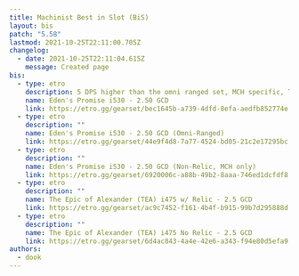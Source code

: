 ```yaml
---
title: Machinist Best in Slot (BiS)
layout: bis
patch: "5.58"
lastmod: 2021-10-25T22:11:00.705Z
changelog:
  - date: 2021-10-25T22:11:04.615Z
    message: Created page
bis:
  - type: etro
    description: 5 DPS higher than the omni ranged set, MCH specific, Tome Chest
    name: Eden's Promise i530 - 2.50 GCD
    link: https://etro.gg/gearset/bec1645b-a739-4dfd-8efa-aedfb852774e
  - type: etro
    description: ""
    name: Eden's Promise i530 - 2.50 GCD (Omni-Ranged)
    link: https://etro.gg/gearset/44e9f4d8-7a77-4524-bd05-21c2e17295bc
  - type: etro
    description: ""
    name: Eden's Promise i530 - 2.50 GCD (Non-Relic, MCH only)
    link: https://etro.gg/gearset/6920006c-a88b-49b2-8aaa-746ed1dcfdf8
  - type: etro
    description: ""
    name: The Epic of Alexander (TEA) i475 w/ Relic - 2.5 GCD
    link: https://etro.gg/gearset/ac9c7452-f161-4b4f-b915-99b7d295888d
  - type: etro
    description: ""
    name: The Epic of Alexander (TEA) i475 No Relic - 2.5 GCD
    link: https://etro.gg/gearset/6d4ac843-4a4e-42e6-a343-f94e80d5efa9
authors:
  - dook
---
```


